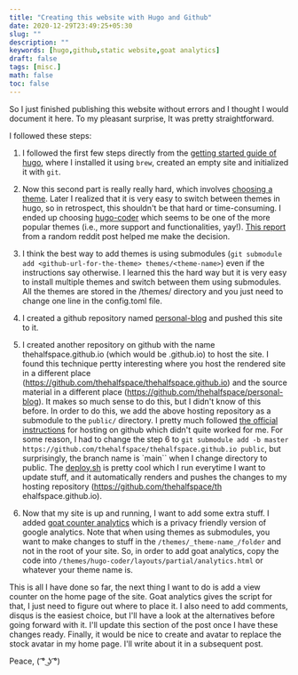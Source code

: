 ```yaml
---
title: "Creating this website with Hugo and Github"
date: 2020-12-29T23:49:25+05:30
slug: ""
description: ""
keywords: [hugo,github,static website,goat analytics]
draft: false
tags: [misc.]
math: false
toc: false
---
```


So I just finished publishing this website without errors and I thought I would document it here. To my pleasant surprise, It was pretty straightforward. 

I followed these steps:

1. I followed the first few steps directly from the [getting started guide of hugo](https://gohugo.io/getting-started/), where I installed it using `brew`, created an empty site and initialized it with `git`.

2. Now this second part is really really hard, which involves [choosing a theme](https://themes.gohugo.io/). Later I realized that it is very easy to switch between themes in hugo, so in retrospect, this shouldn't be that hard or time-consuming. I ended up choosing [hugo-coder](https://github.com/luizdepra/hugo-coder) which seems to be one of the more popular themes (i.e., more support and functionalities, yay!). [This report](https://github.com/TrentSPalmer/hugo_themes_report) from a random reddit post helped me make the decision.

3. I think the best way to add themes is using submodules (`git submodule add <github-url-for-the-theme> themes/<theme-name>`) even if the instructions say otherwise. I learned this the hard way but it is very easy to install multiple themes and switch between them using submodules. All the themes are stored in the /themes/ directory and you just need to change one line in the config.toml file. 

4. I created a github repository named [personal-blog](https://github.com/thehalfspace/personal-blog) and pushed this site to it.

5. I created another repository on github with the name thehalfspace.github.io (which would be <username>.github.io) to host the site. I found this technique pertty interesting where you host the rendered site in a different place (https://github.com/thehalfspace/thehalfspace.github.io) and the source material in a different place (https://github.com/thehalfspace/personal-blog). It makes so much sense to do this, but I didn't know of this before. In order to do this, we add the above hosting repository as a submodule to the `public/` directory. I pretty much followed [the official instructions](https://gohugo.io/hosting-and-deployment/hosting-on-github/) for hosting on github which didn't quite worked for me. For some reason, I had to change the step 6 to `git submodule add -b master https://github.com/thehalfspace/thehalfspace.github.io public`, but surprisingly, the branch name is `main`` when I change directory to public. The [deploy.sh](https://github.com/thehalfspace/personal-blog/blob/master/deploy.sh) is pretty cool which I run everytime I want to update stuff, and it automatically renders and pushes the changes to my hosting repository (https://github.com/thehalfspace/th    ehalfspace.github.io).

6. Now that my site is up and running, I want to add some extra stuff. I added [goat counter analytics](https://www.goatcounter.com/) which is a privacy friendly version of google analytics. Note that when using themes as submodules, you want to make changes to stuff in the `/themes/_theme-name_/folder` and not in the root of your site. So, in order to add goat analytics, copy the code into `/themes/hugo-coder/layouts/partial/analytics.html` or whatever your theme name is. 

This is all I have done so far, the next thing I want to do is add a view counter on the home page of the site. Goat analytics gives the script for that, I just need to figure out where to place it. I also need to add comments, disqus is the easiest choice, but I'll have a look at the alternatives before going forward with it. I'll update this section of the post once I have these changes ready. Finally, it would be nice to create and avatar to replace the stock avatar in my home page. I'll write about it in a subsequent post.

Peace,
( ͡° ͜ʖ ͡°)
